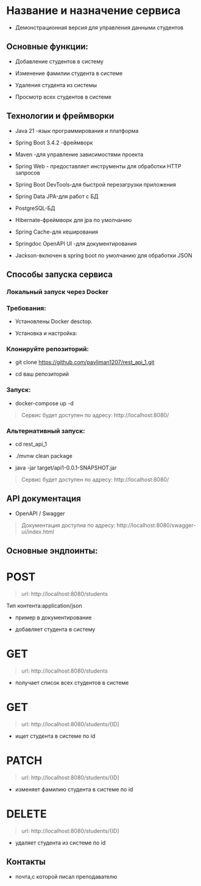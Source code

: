   # Название и назначение сервиса
- Демонстрационная версия для управления данными студентов 

## Основные функции:

- Добавление студентов в систему

- Изменение фамилии студента в системе

- Удаления студента из системы

- Просмотр всех студентов в системе

## Технологии и фреймворки

- Java 21 -язык программирования и платформа 

- Spring Boot 3.4.2 -фреймворк

- Maven -для управление зависимостями проекта

- Spring Web - предоставляет инструменты для обработки HTTP запросов 

- Spring Boot DevTools-для быстрой перезагрузки приложения

- Spring Data JPA-для работ с БД

- PostgreSQL-БД

- Hibernate-фреймворк для jpa по умолчанию

- Spring Cache-для кеширования
- Springdoc OpenAPI UI -для документирования

- Jackson-включен в spring boot по умолчанию для обработки JSON
## Способы запуска сервиса

### Локальный запуск через Docker

### Требования:

- Установлены Docker desctop.

 - Установка и настройка:

### Клонируйте репозиторий:

- git clone https://github.com/pavliman1207/rest_api_1.git

- cd ваш репозиторий

### Запуск:

 - docker-compose up -d

> Сервис будет доступен по адресу: http://localhost:8080/

### Альтернативный запуск:

- cd rest_api_1

- ./mvnw clean package

 - java -jar target/api1-0.0.1-SNAPSHOT.jar
 
> Сервис будет доступен по адресу: http://localhost:8080/
 
## API документация

 - OpenAPI / Swagger

 > Документация доступна по адресу: http://localhost:8080/swagger-ui/index.html

## Основные эндпоинты:

 # POST 
> url: http://localhost:8080/students
> 
Тип контента:application/json

- пример в документирование

- добавляет студента в систему 

 # GET
> url: http://localhost:8080/students
>
- получает список всех студентов в системе

 # GET
> url: http://localhost:8080/students/{ID]
>
- ищет студента в системе по id

# PATCH
> url: http://localhost:8080/students/{ID]
>
- изменяет фамилию студента в системе по id

# DELETE
 > url: http://localhost:8080/students/{ID]

- удаляет студента из системе по id


## Контакты
 - почта,с которой писал преподавателю
